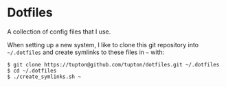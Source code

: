 # Dotfiles

A collection of config files that I use.

When setting up a new system, I like to clone this git repository into `~/.dotfiles` and create
symlinks to these files in `~` with:

    $ git clone https://tupton@github.com/tupton/dotfiles.git ~/.dotfiles
    $ cd ~/.dotfiles
    $ ./create_symlinks.sh ~
